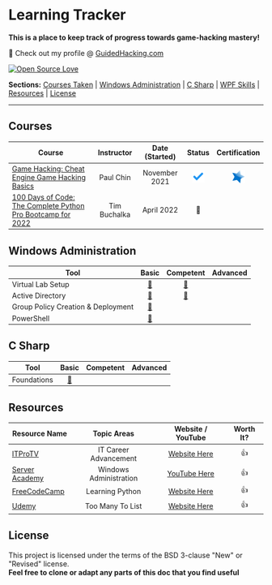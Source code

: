 # Learning Tracker
**This is a place to keep track of progress towards game-hacking mastery!**

:link: Check out my profile @ [GuidedHacking.com](https://guidedhacking.com/members/n3tbi0s.274842/) 

[![Open Source Love](https://firstcontributions.github.io/open-source-badges/badges/open-source-v3/open-source.png)](https://github.com/firstcontributions/open-source-badges)

**Sections:** 
[Courses Taken](https://github.com/N3TBI0S/Learning-Tracker/blob/master/README.md#courses) |
[Windows Administration](https://github.com/N3TBI0S/Learning-Tracker/blob/master/README.md#windows-administration) |
[C Sharp](https://github.com/N3TBI0S/Learning-Tracker/blob/master/README.md#C-Sharp) |
[WPF Skills](https://github.com/N3TBI0S/Learning-Tracker/blob/master/README.md#windows-presentation-foundation) |
[Resources](https://github.com/N3TBI0S/Learning-Tracker/blob/master/README.md#resources) |
[License](https://github.com/N3TBI0S/Learning-Tracker/blob/master/README.md#license)

---

## Courses
| Course | Instructor     | Date (Started)   | Status   | Certification  |
|--------|:----------------:|:----------------:|:--------:|:--------------:|
|[Game Hacking: Cheat Engine Game Hacking Basics](https://www.udemy.com/course/cheat-engine-game-hacking-basics/ "Game Hacking: Cheat Engine Game Hacking Basics")|Paul Chin |November 2021|![](https://github.com/N3TBI0S/Learning-Tracker/blob/main/Icons/complete.png "Complete") | [![Certificate](https://github.com/N3TBI0S/Learning-Tracker/blob/main/Icons/star.png)](https://github.com/N3TBI0S/Learning-Tracker/blob/main/Certificates/GameHacking-CheatEngine_PaulChin.jpg "View Cerificate") |
|[100 Days of Code: The Complete Python Pro Bootcamp for 2022](https://www.udemy.com/course/learn-csharp-for-beginners-crash-course/learn/lecture/12530342#overview "Learn C# for Beginners Crash Course")| Tim Buchalka |April 2022| :runner: | |

## Windows Administration
| Tool         |       Basic          |      Competent       |       Advanced       | 
|-----------------|:--------------------:|:--------------------:|:--------------------:|
|Virtual Lab Setup              | [:red_circle:](# "n00b") | [:red_circle:](# "lessn00b") |      |
|Active Directory           | [:red_circle:](# "n00b") | [:red_circle:](# "lessn00b") |      |
|Group Policy Creation & Deployment             | [:red_circle:](# "n00b") |  |      |
|PowerShell              | [:red_circle:](# "n00b") |  |      |

## C Sharp
| Tool         |       Basic          |      Competent       |       Advanced       | 
|-----------------|:--------------------:|:--------------------:|:--------------------:|
|Foundations           | [:red_circle:](# "n00b") | |      |

## Resources
| Resource Name            |       Topic Areas         |     Website / YouTube     | Worth It? |
|-----------------|:--------------------:|:--------------------:|:--------------------:|
|[ITProTV](https://www.itpro.tv/)| IT Career Advancement | [Website Here](https://www.itpro.tv/) |👍 |
|[Server Academy](https://www.youtube.com/c/ServerAcademy) | Windows Administration | [YouTube Here](https://www.youtube.com/c/ServerAcademy) |   👍   |
|[FreeCodeCamp](https://www.freecodecamp.org/) | Learning Python | [Website Here](https://www.freecodecamp.org/) | 👍 |
|[Udemy](https://www.udemy.com/) | Too Many To List | [Website Here](https://www.udemy.com/) | 👍 |

## License
This project is licensed under the terms of the BSD 3-clause "New" or "Revised" license.<br>
**Feel free to clone or adapt any parts of this doc that you find useful**
